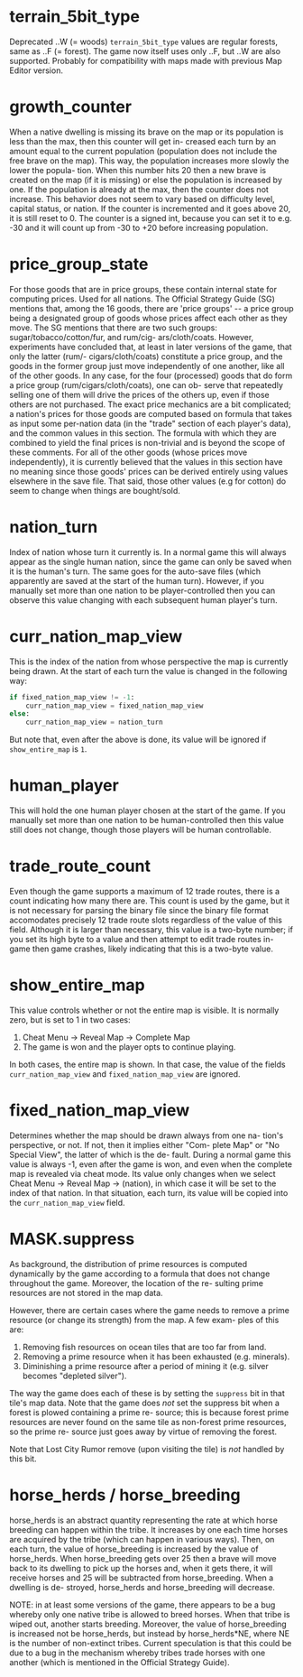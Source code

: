 # terrain_5bit_type

Deprecated ..W (= woods) `terrain_5bit_type` values are regular
forests, same as ..F (= forest). The game now itself uses only ..F,
but ..W are also supported. Probably for compatibility with maps
made with previous Map Editor version. 

# growth_counter

When a native dwelling is missing its brave on the map or its
population is less than the max, then this counter will get in-
creased each turn by an amount equal to the current population
(population does not include the free brave on the map). This
way, the population increases more slowly the lower the popula-
tion. When this number hits 20 then a new brave is created on the
map (if it is missing) or else the population is increased by
one. If the population is already at the max, then the counter
does not increase. This behavior does not seem to vary based on
difficulty level, capital status, or nation. If the counter is
incremented and it goes above 20, it is still reset to 0. The
counter is a signed int, because you can set it to e.g. -30 and
it will count up from -30 to +20 before increasing population.

# price_group_state

For those goods that are in price groups, these contain internal
state for computing prices. Used for all nations. The Official
Strategy Guide (SG) mentions that, among the 16 goods, there are
'price groups' -- a price group being a designated group of goods
whose prices affect each other as they move. The SG mentions that
there are two such groups: sugar/tobacco/cotton/fur, and rum/cig-
ars/cloth/coats. However, experiments have concluded that, at
least in later versions of the game, that only the latter (rum/-
cigars/cloth/coats) constitute a price group, and the goods in
the former group just move independently of one another, like all
of the other goods. In any case, for the four (processed) goods
that do form a price group (rum/cigars/cloth/coats), one can ob-
serve that repeatedly selling one of them will drive the prices
of the others up, even if those others are not purchased. The
exact price mechanics are a bit complicated; a nation's prices
for those goods are computed based on formula that takes as input
some per-nation data (in the "trade" section of each player's
data), and the common values in this section. The formula with
which they are combined to yield the final prices is non-trivial
and is beyond the scope of these comments. For all of the other
goods (whose prices move independently), it is currently believed
that the values in this section have no meaning since those
goods' prices can be derived entirely using values elsewhere in
the save file. That said, those other values (e.g for cotton) do
seem to change when things are bought/sold.

# nation_turn

Index of nation whose turn it currently is. In a normal game this
will always appear as the single human nation, since the game can
only be saved when it is the human's turn. The same goes for the
auto-save files (which apparently are saved at the start of the
human turn). However, if you manually set more than one nation to
be player-controlled then you can observe this value changing
with each subsequent human player's turn.

# curr_nation_map_view

This is the index of the nation from whose perspective the map is
currently being drawn. At the start of each turn the value is
changed in the following way:
```python
if fixed_nation_map_view != -1:
    curr_nation_map_view = fixed_nation_map_view
else:
    curr_nation_map_view = nation_turn
```
But note that, even after the above is done, its value will be
ignored if `show_entire_map` is `1`.

# human_player

This will hold the one human player chosen at the start of the
game. If you manually set more than one nation to be
human-controlled then this value still does not change, though
those players will be human controllable.

# trade_route_count

Even though the game supports a maximum of 12 trade routes, there
is a count indicating how many there are. This count is used by
the game, but it is not necessary for parsing the binary file
since the binary file format accomodates precisely 12 trade route
slots regardless of the value of this field. Although it is
larger than necessary, this value is a two-byte number; if you
set its high byte to a value and then attempt to edit trade
routes in-game then game crashes, likely indicating that this is
a two-byte value.

# show_entire_map

This value controls whether or not the entire map is visible. It
is normally zero, but is set to 1 in two cases:

1. Cheat Menu -> Reveal Map -> Complete Map
2. The game is won and the player opts to continue playing.

In both cases, the entire map is shown. In that case, the value
of the fields `curr_nation_map_view` and `fixed_nation_map_view`
are ignored.

# fixed_nation_map_view

Determines whether the map should be drawn always from one na-
tion's perspective, or not. If not, then it implies either "Com-
plete Map" or "No Special View", the latter of which is the de-
fault. During a normal game this value is always -1, even after
the game is won, and even when the complete map is revealed via
cheat mode. Its value only changes when we select Cheat Menu ->
Reveal Map -> (nation), in which case it will be set to the index
of that nation. In that situation, each turn, its value will be
copied into the `curr_nation_map_view` field.

# MASK.suppress

As background, the distribution of prime resources is computed
dynamically by the game according to a formula that does not
change throughout the game. Moreover, the location of the re-
sulting prime resources are not stored in the map data.

However, there are certain cases where the game needs to remove a
prime resource (or change its strength) from the map. A few exam-
ples of this are:

  1. Removing fish resources on ocean tiles that are too far from
     land.
  2. Removing a prime resource when it has been exhausted (e.g.
     minerals).
  3. Diminishing a prime resource after a period of mining it
     (e.g. silver becomes "depleted silver").

The way the game does each of these is by setting the `suppress`
bit in that tile's map data. Note that the game does _not_ set
the suppress bit when a forest is plowed containing a prime re-
source; this is because forest prime resources are never found on
the same tile as non-forest prime resources, so the prime re-
source just goes away by virtue of removing the forest.

Note that Lost City Rumor remove (upon visiting the tile) is
_not_ handled by this bit.

# horse_herds / horse_breeding

horse_herds is an abstract quantity representing the rate at
which horse breeding can happen within the tribe. It increases by
one each time horses are acquired by the tribe (which can happen
in various ways). Then, on each turn, the value of horse_breeding
is increased by the value of horse_herds. When horse_breeding
gets over 25 then a brave will move back to its dwelling to pick
up the horses and, when it gets there, it will receive horses and
25 will be subtracted from horse_breeding. When a dwelling is de-
stroyed, horse_herds and horse_breeding will decrease.

NOTE: in at least some versions of the game, there appears to be
a bug whereby only one native tribe is allowed to breed horses.
When that tribe is wiped out, another starts breeding. Moreover,
the value of horse_breeding is increased not be horse_herds, but
instead by horse_herds*NE, where NE is the number of non-extinct
tribes. Current speculation is that this could be due to a bug in
the mechanism whereby tribes trade horses with one another (which
is mentioned in the Official Strategy Guide).